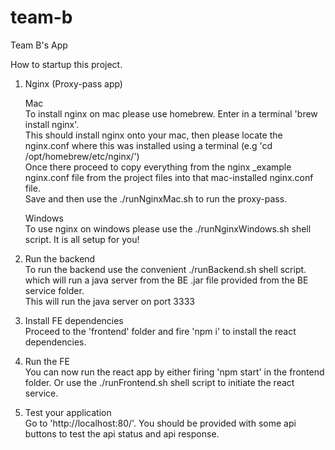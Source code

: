 # team-b
Team B's App

How to startup this project.

1. Nginx (Proxy-pass app)

    Mac\
    To install nginx on mac please use homebrew. Enter in a terminal 'brew install nginx'.\
    This should install nginx onto your mac, then please locate the nginx.conf where this was installed using a terminal (e.g 'cd /opt/homebrew/etc/nginx/')\
    Once there proceed to copy everything from the nginx _example nginx.conf file from the project files into that mac-installed nginx.conf file.\
    Save and then use the ./runNginxMac.sh to run the proxy-pass.

    Windows\
    To use nginx on windows please use the ./runNginxWindows.sh shell script. It is all setup for you!

2. Run the backend\
    To run the backend use the convenient ./runBackend.sh shell script. which will run a java server from the BE .jar file provided from the BE service folder.\
    This will run the java server on port 3333

3. Install FE dependencies\
    Proceed to the 'frontend' folder and fire 'npm i' to install the react dependencies.

4. Run the FE\
    You can now run the react app by either firing 'npm start' in the frontend folder. Or use the ./runFrontend.sh shell script to initiate the react service.

5. Test your application\
    Go to 'http://localhost:80/'. You should be provided with some api buttons to test the api status and api response.
